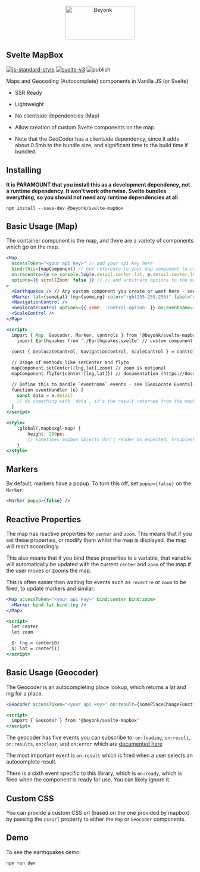 <p align="center">
  <img width="186" height="90" src="https://user-images.githubusercontent.com/218949/44782765-377e7c80-ab80-11e8-9dd8-fce0e37c235b.png" alt="Beyonk" />
</p>

## Svelte MapBox

[![js-standard-style](https://img.shields.io/badge/code%20style-standard-brightgreen.svg)](http://standardjs.com) [![svelte-v3](https://img.shields.io/badge/svelte-v3-blueviolet.svg)](https://svelte.dev) ![publish](https://github.com/beyonk-adventures/svelte-mapbox/workflows/publish/badge.svg)

Maps and Geocoding (Autocomplete) components in Vanilla JS (or Svelte)

* SSR Ready
* Lightweight
* No clientside dependencies (Map)
* Allow creation of custom Svelte components on the map

* Note that the GeoCoder has a clientside dependency, since it adds about 0.5mb to the bundle size, and significant time to the build time if bundled.

## Installing

**It is PARAMOUNT that you install this as a development dependency, not a runtime dependency. It won't work otherwise. Svelte bundles everything, so you should not need any runtime dependencies at all**

```
npm install --save-dev @beyonk/svelte-mapbox
```

## Basic Usage (Map)

The container component is the map, and there are a variety of components which go on the map.

```jsx
<Map
  accessToken="<your api key>" // add your api key here
  bind:this={mapComponent} // Get reference to your map component to use methods
  on:recentre={e => console.log(e.detail.center.lat, e.detail.center.lng) } // recentre events
  options={{ scrollZoom: false }} // // add arbitrary options to the map from the mapbox api
>
  <Earthquakes /> // Any custom component you create or want here - see marker example
  <Marker lat={someLat} lng={someLng} color="rgb(255,255,255)" label="some marker label" popupClassName="class-name" /> // built in Marker component
  <NavigationControl />
  <GeolocateControl options={{ some: 'control-option' }} on:eventname={eventHandler} />
  <ScaleControl />
</Map>

<script>
  import { Map, Geocoder, Marker, controls } from '@beyonk/svelte-mapbox'
	import Earthquakes from './Earthquakes.svelte' // custom component
  
  const { GeolocateControl, NavigationControl, ScaleControl } = controls

  // Usage of methods like setCenter and flyto
  mapComponent.setCenter([lng,lat],zoom) // zoom is optional
  mapComponent.flyTo({center:[lng,lat]}) // documentation (https://docs.mapbox.com/mapbox-gl-js/example/flyto)

  // Define this to handle `eventname` events - see [GeoLocate Events](https://docs.mapbox.com/mapbox-gl-js/api/markers/#geolocatecontrol-events)
  function eventHandler (e) {
    const data = e.detail
    // do something with `data`, it's the result returned from the mapbox event
  }
</script>

<style>
    :global(.mapboxgl-map) {
        height: 200px;
        // sometimes mapbox objects don't render as expected; troubleshoot by changing the height/width to px
    }
</style>
```

## Markers

By default, markers have a popup. To turn this off, set `popup={false}` on the `Marker`:

```jsx
<Marker popup={false} />
```

## Reactive Properties

The map has reactive properties for `center` and `zoom`. This means that if you set these properties, or modify them whilst the map is displayed, the map will react accordingly.

This also means that if you bind these properties to a variable, that variable will automatically be updated with the current `center` and `zoom` of the map if the user moves or zooms the map.

This is often easier than waiting for events such as `recentre` or `zoom` to be fired, to update markers and similar:

```jsx
<Map accessToken="<your api key>" bind:center bind:zoom>
  <Marker bind:lat bind:lng />
</Map>

<script>
  let center
  let zoom

  $: lng = center[0]
  $: lat = center[1]
</script>
```

## Basic Usage (Geocoder)

The Geocoder is an autocompleting place lookup, which returns a lat and lng for a place.

```jsx
<Geocoder accessToken="<your api key>" on:result={somePlaceChangeFunction} />

<script>
  import { Geocoder } from '@beyonk/svelte-mapbox'
</script>
```

The geocoder has five events you can subscribe to: `on:loading`, `on:result`, `on:results`, `on:clear`, and `on:error` which are [documented here](https://github.com/mapbox/mapbox-gl-geocoder/blob/master/API.md#on)

The most important event is `on:result` which is fired when a user selects an autocomplete result.

There is a sixth event specific to this library, which is `on:ready`, which is fired when the component is ready for use. You can likely ignore it.

## Custom CSS

You can provide a custom CSS url (based on the one provided by mapbox) by passing the `cssUrl` property to either the `Map` or `Geocoder` components.

## Demo

To see the earthquakes demo:

`
npm run dev
`

